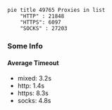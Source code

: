
```mermaid
pie title 49765 Proxies in list
    "HTTP" : 21848
    "HTTPS": 6097
    "SOCKS" : 27203
```

### Some Info
#### Average Timeout

- mixed: 3.2s
- http: 1.4s
- https: 8.3s
- socks: 4.8s